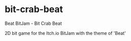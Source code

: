 # bit-crab-beat
 Beat BitJam - Bit Crab Beat

 2D bit game for the Itch.io BitJam with the theme of 'Beat'
